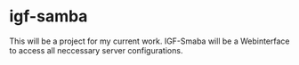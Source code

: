 # igf-samba
This will be a project for my current work. IGF-Smaba will be a Webinterface to access all neccessary server configurations.
